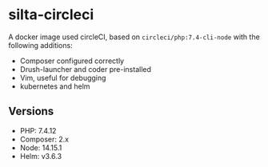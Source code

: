 # silta-circleci
A docker image used circleCI, based on `circleci/php:7.4-cli-node` with the following additions:

- Composer configured correctly
- Drush-launcher and coder pre-installed
- Vim, useful for debugging
- kubernetes and helm

## Versions
- PHP: 7.4.12
- Composer: 2.x
- Node: 14.15.1
- Helm: v3.6.3
